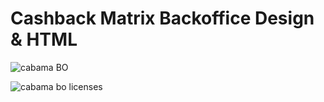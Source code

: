# Cashback Matrix Backoffice Design &amp; HTML

![cabama BO](https://user-images.githubusercontent.com/54796542/73449691-04877c00-4364-11ea-9c7d-99aa2c93060e.png)

![cabama bo licenses](https://user-images.githubusercontent.com/54796542/73449689-04877c00-4364-11ea-97ed-494ca31d3a41.png)
